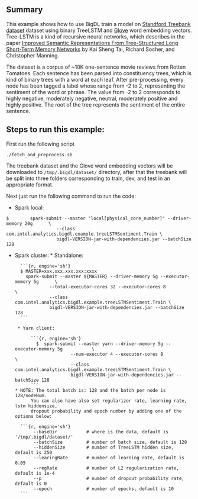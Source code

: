 ## Summary
This example shows how to use BigDL train a model on [Standford Treebank
dataset](https://nlp.stanford.edu/sentiment/index.html) dataset using binary TreeLSTM and [Glove](https://nlp.stanford.edu/projects/glove/)
word embedding vectors.   Tree-LSTM is a kind of recursive neural networks, which describes in the paper 
[Improved Semantic Representations From Tree-Structured Long Short-Term Memory Networks](https://arxiv.org/abs/1503.00075)
 by Kai Sheng Tai, Richard Socher, and Christopher Manning.

The dataset is a corpus of ~10K one-sentence movie reviews from Rotten Tomatoes. Each sentence has been parsed into constituency trees, which is
kind of binary trees with a word at each leaf. After pre-processing, every node has been tagged a label whose range from -2 to 2, representing 
the sentiment of the word or phrase. The value from -2 to 2 corresponds to highly negative, moderately negative, neutral, moderately positive and
highly positive. The root of the tree represents the sentiment of the entire sentence.

## Steps to run this example:
First run the following script

```{r, engine='sh'}
./fetch_and_preprocess.sh
```

The treebank dataset and the Glove word embedding vectors will be downloaded to
`/tmp/.bigdl/dataset/` directory, after that the treebank will be split into three folders
corresponding to train, dev, and test in an appropriate format.

Next just run the following command to run the code:

* Spark local:

```{r, engine='sh'}
$        spark-submit --master "local[physical_core_number]" --driver-memory 20g      \
                   --class com.intel.analytics.bigdl.example.treeLSTMSentiment.Train \
                   bigdl-VERSION-jar-with-dependencies.jar --batchSize 128           
```

* Spark cluster:
      * Standalone:

        ```{r, engine='sh'}
        $ MASTER=xxx.xxx.xxx.xxx:xxxx
          spark-submit --master ${MASTER} --driver-memory 5g --executor-memory 5g      \
                   --total-executor-cores 32 --executor-cores 8                      \
                   --class com.intel.analytics.bigdl.example.treeLSTMSentiment.Train \
                   bigdl-VERSION-jar-with-dependencies.jar --batchSize 128           
        ```
        
       * Yarn client:
        
            ```{r, engine='sh'}
              $  spark-submit --master yarn --driver-memory 5g --executor-memory 5g           \
                           --num-executor 4 --executor-cores 8                               \
                           --class com.intel.analytics.bigdl.example.treeLSTMSentiment.Train \
                           bigdl-VERSION-jar-with-dependencies.jar --batchSize 128           
            ```
      * NOTE: The total batch is: 128 and the batch per node is 128/nodeNum.
            You can also have also set regularizer rate, learning rate, lstm hiddensize,
            dropout probability and epoch number by adding one of the options below:          

        ```{r, engine='sh'}
             --baseDir           # where is the data, default is '/tmp/.bigdl/dataset/'
             --batchSize         # number of batch size, default is 128             
             --hiddenSize        # number of TreeLSTM hidden size, default is 250
             --learingRate       # number of learning rate, default is 0.05
             --regRate           # number of L2 regularization rate, default is 1e-4
             --p                 # number of dropout probability rate, default is 0
             --epoch             # number of epochs, default is 10
        ```

